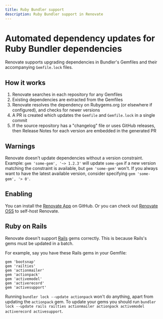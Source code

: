 ```yaml
---
title: Ruby Bundler support
description: Ruby Bundler support in Renovate
---
```


# Automated dependency updates for Ruby Bundler dependencies

Renovate supports upgrading dependencies in Bundler's Gemfiles and their accompanying `Gemfile.lock` files.

## How it works

1. Renovate searches in each repository for any Gemfiles
1. Existing dependencies are extracted from the Gemfiles
1. Renovate resolves the dependency on Rubygems.org (or elsewhere if configured), and checks for newer versions
1. A PR is created which updates the `Gemfile` and `Gemfile.lock` in a single commit
1. If the source repository has a "changelog" file or uses GitHub releases, then Release Notes for each version are embedded in the generated PR

## Warnings

Renovate doesn't update dependencies without a version constraint.
Example: `gem 'some-gem', '~> 1.2.3'` will update `some-gem` if a new version matching the constraint is available, but `gem 'some-gem'` won't.
If you always want to have the latest available version, consider specifying `gem 'some-gem', '> 0'`.

## Enabling

You can install the [Renovate App](https://github.com/apps/renovate) on GitHub.
Or you can check out [Renovate OSS](https://github.com/renovatebot/renovate) to self-host Renovate.

## Ruby on Rails

Renovate doesn't support [Rails](https://rubyonrails.org/) gems correctly.
This is because Rails's gems must be updated in a batch.

For example, say you have these Rails gems in your Gemfile:

```
gem 'bootsnap'
gem 'railties'
gem 'actionmailer'
gem 'actionpack'
gem 'activemodel'
gem 'activerecord'
gem 'activesupport'
```

Running `bundler lock --update actionpack` won't do anything, apart from updating the `actionpack` gem.
To update your gems you should run `bundler lock --update rails railties actionmailer actionpack activemodel activerecord activesupport`.
